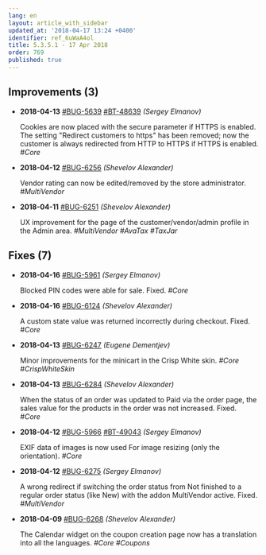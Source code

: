 ```yaml
---
lang: en
layout: article_with_sidebar
updated_at: '2018-04-17 13:24 +0400'
identifier: ref_6uWaA4ol
title: 5.3.5.1 - 17 Apr 2018
order: 769
published: true
---
```

## Improvements (3)
* **2018-04-13** [#BUG-5639](https://xcn.myjetbrains.com/youtrack/issue/BUG-5639) [#BT-48639](https://bt.x-cart.com/view.php?id=48639) _(Sergey Elmanov)_

  Cookies are now placed with the secure parameter if HTTPS is enabled. The setting "Redirect customers to https" has been removed; now the customer is always redirected from HTTP to HTTPS if HTTPS is enabled. _#Core_

* **2018-04-12** [#BUG-6256](https://xcn.myjetbrains.com/youtrack/issue/BUG-6256) _(Shevelov Alexander)_

  Vendor rating can now be edited/removed by the store administrator. _#MultiVendor_

* **2018-04-11** [#BUG-6251](https://xcn.myjetbrains.com/youtrack/issue/BUG-6251) _(Shevelov Alexander)_

  UX improvement for the page of the customer/vendor/admin profile in the Admin area. _#MultiVendor #AvaTax #TaxJar_


## Fixes (7)
* **2018-04-16** [#BUG-5961](https://xcn.myjetbrains.com/youtrack/issue/BUG-5961) _(Sergey Elmanov)_

  Blocked PIN codes were able for sale. Fixed. _#Core_

* **2018-04-16** [#BUG-6124](https://xcn.myjetbrains.com/youtrack/issue/BUG-6124) _(Shevelov Alexander)_

  A custom state value was returned incorrectly during checkout. Fixed. _#Core_

* **2018-04-13** [#BUG-6247](https://xcn.myjetbrains.com/youtrack/issue/BUG-6247) _(Eugene Dementjev)_

  Minor improvements for the minicart in the Crisp White skin. _#Core #CrispWhiteSkin_

* **2018-04-13** [#BUG-6284](https://xcn.myjetbrains.com/youtrack/issue/BUG-6284) _(Shevelov Alexander)_

  When the status of an order was updated to Paid via the order page, the sales value for the products in the order was not increased. Fixed. _#Core_

* **2018-04-12** [#BUG-5966](https://xcn.myjetbrains.com/youtrack/issue/BUG-5966) [#BT-49043](https://bt.x-cart.com/view.php?id=49043) _(Sergey Elmanov)_

  EXIF data of images is now used For image resizing (only the orientation). _#Core_

* **2018-04-12** [#BUG-6275](https://xcn.myjetbrains.com/youtrack/issue/BUG-6275) _(Sergey Elmanov)_

  A wrong redirect if switching the order status from Not finished to a regular order status (like New) with the addon MultiVendor active. Fixed. _#MultiVendor_

* **2018-04-09** [#BUG-6268](https://xcn.myjetbrains.com/youtrack/issue/BUG-6268) _(Shevelov Alexander)_

  The Calendar widget on the coupon creation page now has a translation into all the languages. _#Core #Coupons_
